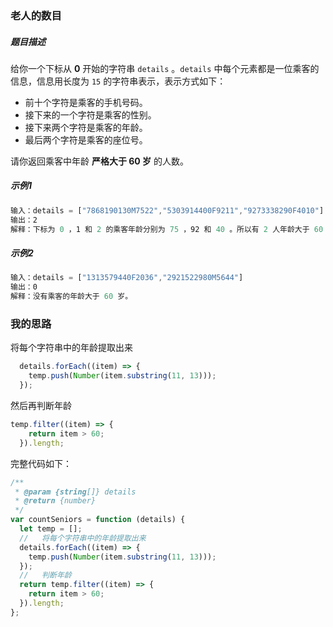 ### 老人的数目

##### 题目描述

给你一个下标从 **0** 开始的字符串 `details` 。`details` 中每个元素都是一位乘客的信息，信息用长度为 `15` 的字符串表示，表示方式如下：

- 前十个字符是乘客的手机号码。
- 接下来的一个字符是乘客的性别。
- 接下来两个字符是乘客的年龄。
- 最后两个字符是乘客的座位号。

请你返回乘客中年龄 **严格大于 60 岁** 的人数。

##### 示例1

```js
输入：details = ["7868190130M7522","5303914400F9211","9273338290F4010"]
输出：2
解释：下标为 0 ，1 和 2 的乘客年龄分别为 75 ，92 和 40 。所以有 2 人年龄大于 60 岁。
```

##### 示例2

```js
输入：details = ["1313579440F2036","2921522980M5644"]
输出：0
解释：没有乘客的年龄大于 60 岁。
```

### 我的思路

将每个字符串中的年龄提取出来

```js
  details.forEach((item) => {
    temp.push(Number(item.substring(11, 13)));
  });
```

然后再判断年龄

```js
temp.filter((item) => {
    return item > 60;
  }).length;
```

完整代码如下：

```js
/**
 * @param {string[]} details
 * @return {number}
 */
var countSeniors = function (details) {
  let temp = [];
  //   将每个字符串中的年龄提取出来
  details.forEach((item) => {
    temp.push(Number(item.substring(11, 13)));
  });
  //   判断年龄
  return temp.filter((item) => {
    return item > 60;
  }).length;
};
```

